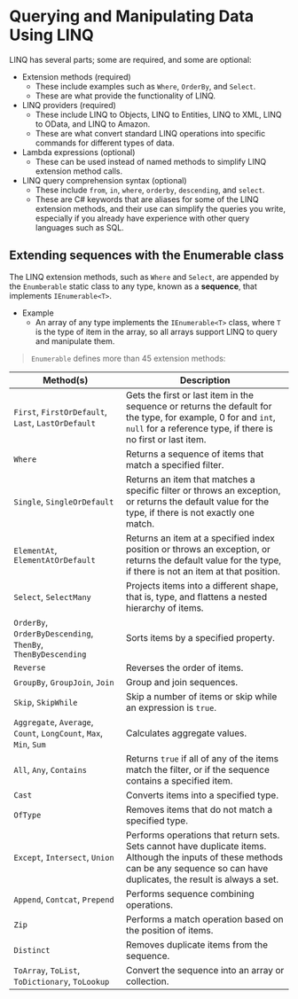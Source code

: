 # Querying and Manipulating Data Using LINQ

LINQ has several parts; some are required, and some are optional:
- Extension methods (required)
    - These include examples such as `Where`, `OrderBy`, and `Select`. 
    - These are what provide the functionality of LINQ.
- LINQ providers (required)
    - These include LINQ to Objects, LINQ to Entities, LINQ to XML, LINQ to OData, and LINQ to Amazon.
    - These are what convert standard LINQ operations into specific commands for different types of data.
- Lambda expressions (optional)
    - These can be used instead of named methods to simplify LINQ extension method calls.
- LINQ query comprehension syntax (optional)
    - These include `from`, `in`, `where`, `orderby`, `descending`, and `select`. 
    - These are C# keywords that are aliases for some of the LINQ extension methods, and their use can simplify the queries you write, especially if you already have experience with other query languages such as SQL.

## Extending sequences with the Enumerable class

The LINQ extension methods, such as `Where` and `Select`, are appended by the `Enumberable` static class to any type, known as a **sequence**, that implements `IEnumerable<T>`.
- Example 
    - An array of any type implements the `IEnumerable<T>` class, where `T` is the type of item in the array, so all arrays support LINQ to query and manipulate them.

>  `Enumerable` defines more than 45 extension methods:

| Method(s) | Description |
| --------- | ----------- |
| `First`, `FirstOrDefault`, `Last`, `LastOrDefault` | Gets the first or last item in the sequence or returns the default for the type, for example, 0 for and `int`, `null` for a reference type, if there is no first or last item. |
| `Where` | Returns a sequence of items that match a specified filter. |
| `Single`, `SingleOrDefault` | Returns an item that matches a specific filter or throws an exception, or returns the default value for the type, if there is not exactly one match. |
| `ElementAt`, `ElementAtOrDefault` | Returns an item at a specified index position or throws an exception, or returns the default value for the type, if there is not an item at that position. |
| `Select`, `SelectMany` | Projects items into a different shape, that is, type, and flattens a nested hierarchy of items. |
| `OrderBy`, `OrderByDescending`, `ThenBy`, `ThenByDescending` | Sorts items by a specified property. |
| `Reverse` | Reverses the order of items. |
| `GroupBy`, `GroupJoin`, `Join` | Group and join sequences. |
| `Skip`, `SkipWhile` | Skip a number of items or skip while an expression is `true`. |
| `Aggregate`, `Average`, `Count`, `LongCount`, `Max`, `Min`, `Sum` | Calculates aggregate values. | 
| `All`, `Any`, `Contains` | Returns `true` if all of any of the items match the filter, or if the sequence contains a specified item. |
| `Cast` | Converts items into a specified type. |
| `OfType` | Removes items that do not match a specified type. | 
| `Except`, `Intersect`, `Union` | Performs operations that return sets. Sets cannot have duplicate items. Although the inputs of these methods can be any sequence so can have duplicates, the result is always a set. |
| `Append`, `Contcat`, `Prepend` | Performs sequence combining operations. |
| `Zip` | Performs a match operation based on the position of items. |
| `Distinct` | Removes duplicate items from the sequence. |
| `ToArray`, `ToList`, `ToDictionary`, `ToLookup` | Convert the sequence into an array or collection. |